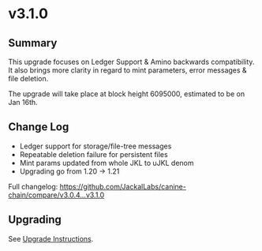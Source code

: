 # v3.1.0
## Summary
This upgrade focuses on Ledger Support & Amino backwards compatibility. It also brings more clarity in regard to mint parameters, error messages & file deletion.

The upgrade will take place at block height 6095000, estimated to be on Jan 16th.

## Change Log
* Ledger support for storage/file-tree messages
* Repeatable deletion failure for persistent files
* Mint params updated from whole JKL to uJKL denom
* Upgrading go from 1.20 -> 1.21

Full changelog: https://github.com/JackalLabs/canine-chain/compare/v3.0.4...v3.1.0

## Upgrading
See [Upgrade Instructions](https://github.com/JackalLabs/canine-chain/blob/v3.x.x/upgrades/v3.1.0.md).